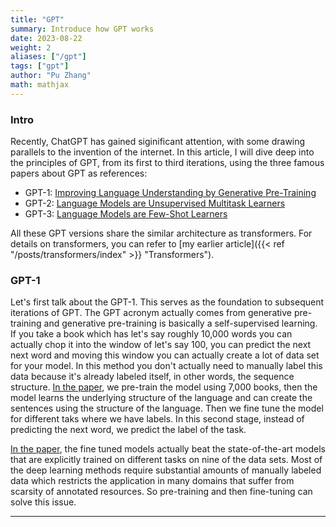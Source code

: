 ```yaml
---
title: "GPT"
summary: Introduce how GPT works
date: 2023-08-22
weight: 2
aliases: ["/gpt"]
tags: ["gpt"]
author: "Pu Zhang"
math: mathjax
---
```



### Intro

Recently, ChatGPT has gained siginificant attention, with some drawing parallels to the invention of the internet. In this article, I will dive deep into the principles of GPT, from its first to third iterations, using the three famous papers about GPT as references:
- GPT-1: [Improving Language Understanding by Generative Pre-Training](https://s3-us-west-2.amazonaws.com/openai-assets/research-covers/language-unsupervised/language_understanding_paper.pdf)
- GPT-2: [Language Models are Unsupervised Multitask Learners](https://d4mucfpksywv.cloudfront.net/better-language-models/language_models_are_unsupervised_multitask_learners.pdf)
- GPT-3: [Language Models are Few-Shot Learners](https://arxiv.org/abs/2005.14165)

All these GPT versions share the similar architecture as transformers. For details on transformers, you can refer to [my earlier article]({{< ref "/posts/transformers/index" >}} "Transformers").

### GPT-1

Let's first talk about the GPT-1. This serves as the foundation to subsequent iterations of GPT. The GPT acronym actually comes from generative pre-training and generative pre-training is basically a self-supervised learning. If you take a book which has let's say roughly 10,000 words you can actually chop it into the window of let's say 100, you can predict the next next word and moving this window you can actually create a lot of data set for your model. In this method you don't actually need to manually label this data because it's already labeled itself, in other words, the sequence structure. [In the paper](https://s3-us-west-2.amazonaws.com/openai-assets/research-covers/language-unsupervised/language_understanding_paper.pdf), we pre-train the model using 7,000 books, then the model learns the underlying structure of the language and can create the sentences using the structure of the language. Then we fine tune the model for different taks where we have labels. In this second stage, instead of predicting the next word, we predict the label of the task. 

[In the paper](https://s3-us-west-2.amazonaws.com/openai-assets/research-covers/language-unsupervised/language_understanding_paper.pdf), the fine tuned models actually beat the state-of-the-art models that are explicitly trained on different tasks on nine of the data sets. Most of the deep learning methods require substantial amounts of manually labeled data which restricts the application in many domains that suffer from scarsity of annotated resources. So pre-training and then fine-tuning can solve this issue.

---
